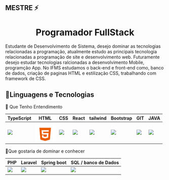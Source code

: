 ## MESTRE ⚡

<h1 align="center">Programador FullStack</h1>

  Estudante de Desenvolvimento de Sistema, desejo dominar as tecnologias relacionadas a programação, atualmente estudo as principais tecnologia relacionadas a programação de site e desenvolvimento web. Futuramente desejo estudar tecnologias ralcionadas a desenvolvimento Mobile, programção App. No IFMS estudamos o back-end e front-end como, banco de dados, criação de paginas HTML e estilização CSS, trabalhando com framework de CSS.

<h2>📝Linguagens e Tecnologias</h2>
🧠 Que Tenho Entendimento

|TypeScript | HTML | CSS | React | tailwind | Bootstrap | GIT | JAVA |
| ------------- | ------------- | ------------- | ------------- |  ------------- |  ------------- |  ------------- | ------------- |
| <img src="https://icons.veryicon.com/png/o/business/vscode-program-item-icon/typescript-def.png" width="60px">  | <img src="imagem_2025-07-08_153833241-removebg-preview.png" width="60px"> | <img src="https://media2.dev.to/dynamic/image/width=800%2Cheight=%2Cfit=scale-down%2Cgravity=auto%2Cformat=auto/https%3A%2F%2Fdev-to-uploads.s3.amazonaws.com%2Fuploads%2Farticles%2F7j353v8xe1h861uc5i53.png" width="60px"> | <img src="https://download.logo.wine/logo/React_(web_framework)/React_(web_framework)-Logo.wine.png" width="90px"> | <img src="https://upload.wikimedia.org/wikipedia/commons/thumb/d/d5/Tailwind_CSS_Logo.svg/2560px-Tailwind_CSS_Logo.svg.png" width="60px"> | <img src="https://upload.wikimedia.org/wikipedia/commons/thumb/b/b2/Bootstrap_logo.svg/2560px-Bootstrap_logo.svg.png" width="60px"> | <img src="https://upload.wikimedia.org/wikipedia/commons/thumb/3/3f/Git_icon.svg/2048px-Git_icon.svg.png" width="60px"> | <img src="https://cdn-icons-png.flaticon.com/512/226/226777.png" width="60px"> |

📝Que gostaria de dominar e conhecer

| PHP | Laravel | Spring boot | SQL / banco de Dados|
| ------------- | ------------- | ------------- | ------------- |
| <img src="https://www.brandlogopng.com/files/logo/php/php-language-logo-hd-png-image-download-baby-elephant-clipart-qs6r.png" width="80px"> | <img src="https://upload.wikimedia.org/wikipedia/commons/thumb/9/9a/Laravel.svg/1969px-Laravel.svg.png" width="60px"> | <img src="https://cdn.worldvectorlogo.com/logos/spring-boot-1.svg" width="60px"> | <img src="https://upload.wikimedia.org/wikipedia/commons/thumb/8/87/Sql_data_base_with_logo.png/800px-Sql_data_base_with_logo.png" width="120px">


<!--
**EDUARDOALMEIDARODRIGUES/EDUARDOALMEIDARODRIGUES** is a ✨ _special_ ✨ repository because its `README.md` (this file) appears on your GitHub profile.

Here are some ideas to get you started:

- 🔭 I’m currently working on ...
- 🌱 I’m currently learning ...
- 👯 I’m looking to collaborate on ...
- 🤔 I’m looking for help with ...
- 💬 Ask me about ...
- 📫 How to reach me: ...
- 😄 Pronouns: ...
- ⚡ Fun fact: ...
-->
